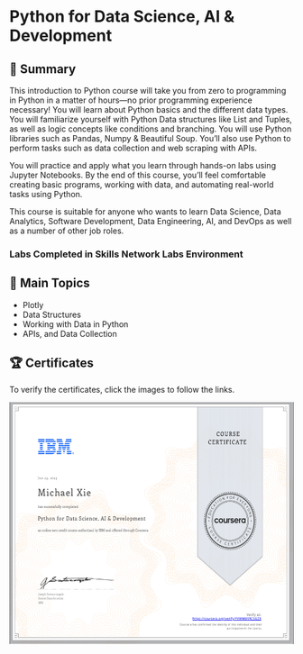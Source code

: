 # Python for Data Science, AI & Development

## 📄 Summary 
This introduction to Python course will take you from zero to programming in Python in a matter of hours—no prior programming experience necessary! You will learn about Python basics and the different data types. You will familiarize yourself with Python Data structures like List and Tuples, as well as logic concepts like conditions and branching. You will use Python libraries such as Pandas, Numpy & Beautiful Soup. You’ll also use Python to perform tasks such as data collection and web scraping with APIs.  

You will practice and apply what you learn through hands-on labs using Jupyter Notebooks. By the end of this course, you’ll feel comfortable creating basic programs, working with data, and automating real-world tasks using Python.  

This course is suitable for anyone who wants to learn Data Science, Data Analytics, Software Development, Data Engineering, AI, and DevOps as well as a number of other job roles.

### Labs Completed in Skills Network Labs Environment 


## 📑 Main Topics 
- Plotly
- Data Structures
- Working with Data in Python
- APIs, and Data Collection



## 🏆 Certificates 
To verify the certificates, click the images to follow the links.



<p align="middle">
  <a href="https://coursera.org/share/585aea366b57d2e77ff493b590b4d03e"><img src="Certificate.png" height="430"></a>

</p>